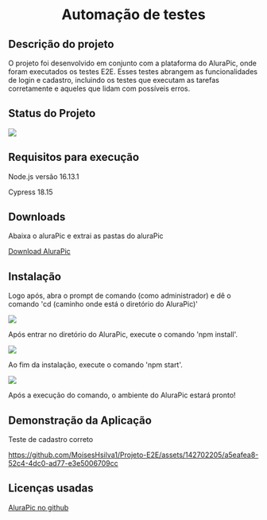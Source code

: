 <h1 align="center"> Automação de testes  </h1>

<h2>Descrição do projeto</h2>
<p>O projeto foi desenvolvido em conjunto com a plataforma do AluraPic, onde foram executados os testes E2E. Esses testes abrangem as funcionalidades de login e cadastro, incluindo os testes que executam as tarefas corretamente e aqueles que lidam com possíveis erros.</p>

<h2>Status do Projeto</h2>
<p align="left">
<img loading="lazy" src="http://img.shields.io/static/v1?label=STATUS&message=EM%20DESENVOLVIMENTO&color=GREEN&style=for-the-badge"/>
</p>

<h2>Requisitos para execução</h2>
<p>Node.js versão 16.13.1</p>
<p>Cypress 18.15</p>

<h2>Downloads</h2>
<p>Abaixa o aluraPic e extrai as pastas do aluraPic</p>
<a href="https://github.com/alura-cursos/alurapic/archive/refs/heads/main.zip"> Download AluraPic</a>


<h2>Instalação</h2>

<p>Logo após, abra o prompt de comando (como administrador) e dê o comando 'cd (caminho onde está o diretório do AluraPic)'</p>
<img src="https://github.com/MoisesHsilva1/Projeto-E2E/assets/142702205/46694fbb-5b8c-4e3c-859d-7998b8a5f16f">

<p>Após entrar no diretório do AluraPic, execute o comando 'npm install'.</p>
<img src="https://github.com/MoisesHsilva1/Projeto-E2E/assets/142702205/5f962166-501d-45d7-a29c-3d33445e1091">

<p>Ao fim da instalação, execute o comando 'npm start'.</p>
<img src="https://github.com/MoisesHsilva1/Projeto-E2E/assets/142702205/0f9db4f7-662c-46e9-9ff6-4da55e193043">
<p>Após a execução do comando, o ambiente do AluraPic estará pronto!</p>

<h2>Demonstração da Aplicação</h2>
<p>Teste de cadastro correto</p>

https://github.com/MoisesHsilva1/Projeto-E2E/assets/142702205/a5eafea8-52c4-4dc0-ad77-e3e5006709cc

<h2>Licenças usadas</h2>

<a href="https://github.com/alura-cursos/alurapic-base"> AluraPic no github</a>









